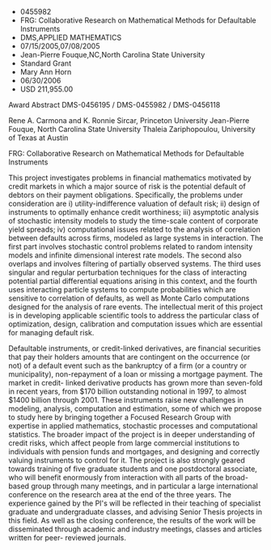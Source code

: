 
* 0455982
* FRG: Collaborative Research on Mathematical Methods for Defaultable Instruments
* DMS,APPLIED MATHEMATICS
* 07/15/2005,07/08/2005
* Jean-Pierre Fouque,NC,North Carolina State University
* Standard Grant
* Mary Ann Horn
* 06/30/2006
* USD 211,955.00

Award Abstract DMS-0456195 / DMS-0455982 / DMS-0456118

Rene A. Carmona and K. Ronnie Sircar, Princeton University Jean-Pierre Fouque,
North Carolina State University Thaleia Zariphopoulou, University of Texas at
Austin

FRG: Collaborative Research on Mathematical Methods for Defaultable Instruments

This project investigates problems in financial mathematics motivated by credit
markets in which a major source of risk is the potential default of debtors on
their payment obligations. Specifically, the problems under consideration are i)
utility-indifference valuation of default risk; ii) design of instruments to
optimally enhance credit worthiness; iii) asymptotic analysis of stochastic
intensity models to study the time-scale content of corporate yield spreads; iv)
computational issues related to the analysis of correlation between defaults
across firms, modeled as large systems in interaction. The first part involves
stochastic control problems related to random intensity models and infinite
dimensional interest rate models. The second also overlaps and involves
filtering of partially observed systems. The third uses singular and regular
perturbation techniques for the class of interacting potential partial
differential equations arising in this context, and the fourth uses interacting
particle systems to compute probabilities which are sensitive to correlation of
defaults, as well as Monte Carlo computations designed for the analysis of rare
events. The intellectual merit of this project is in developing applicable
scientific tools to address the particular class of optimization, design,
calibration and computation issues which are essential for managing default
risk.

Defaultable instruments, or credit-linked derivatives, are financial securities
that pay their holders amounts that are contingent on the occurrence (or not) of
a default event such as the bankruptcy of a firm (or a country or municipality),
non-repayment of a loan or missing a mortgage payment. The market in credit-
linked derivative products has grown more than seven-fold in recent years, from
$170 billion outstanding notional in 1997, to almost $1400 billion through 2001.
These instruments raise new challenges in modeling, analysis, computation and
estimation, some of which we propose to study here by bringing together a
Focused Research Group with expertise in applied mathematics, stochastic
processes and computational statistics. The broader impact of the project is in
deeper understanding of credit risks, which affect people from large commercial
institutions to individuals with pension funds and mortgages, and designing and
correctly valuing instruments to control for it. The project is also strongly
geared towards training of five graduate students and one postdoctoral
associate, who will benefit enormously from interaction with all parts of the
broad-based group through many meetings, and in particular a large international
conference on the research area at the end of the three years. The experience
gained by the PI's will be reflected in their teaching of specialist graduate
and undergraduate classes, and advising Senior Thesis projects in this field. As
well as the closing conference, the results of the work will be disseminated
through academic and industry meetings, classes and articles written for peer-
reviewed journals.
